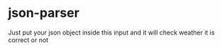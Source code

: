 # json-parser

Just put your json object inside this input and it will check weather it is correct or not
 